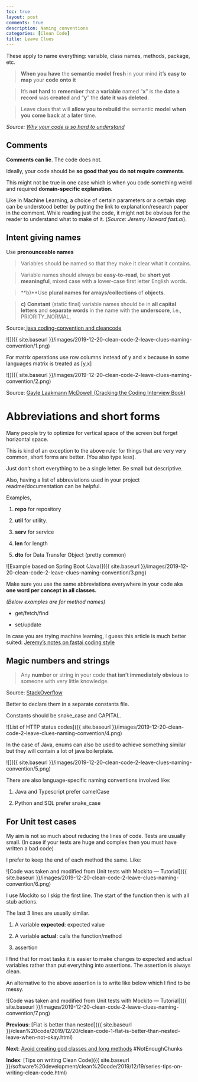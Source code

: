 ```yaml
---
toc: true
layout: post
comments: true
description: Naming conventions
categories: [Clean Code]
title: Leave Clues
---
```


These apply to name everything: variable, class names, methods, package, etc.

> **When** **you** **have** the **semantic model** **fresh** in your mind **it’s easy to** **map** your **code** **onto** **it**

> It’s **not hard** to **remember** that a **variable** named “**x**” is the **date a record** was **created** and “**y**” the **date it was deleted**.

> Leave clues that will **allow you to rebuild** the semantic **model** **when** **you** **come** **back** at a **later** time.

_Source: [Why your code is so hard to understand](https://medium.com/on-coding/why-your-code-is-so-hard-to-understand-83057c115a2b)_

## Comments

**Comments can lie**. The code does not.

Ideally, your code should be **so good that you do not require comments**.

This might not be true in one case which is when you code something weird and required **domain-specific explanation**.

Like in Machine Learning, a choice of certain parameters or a certain step can be understood better by putting the link to explanation/research paper in the comment. While reading just the code, it might not be obvious for the reader to understand what to make of it. (_Source: Jeremy Howard fast.ai_).

## Intent giving names

Use **pronounceable names**

> Variables should be named so that they make it clear what it contains.

> Variable names should always be **easy-to-read**, be **short yet meaningful**, mixed case with a lower-case first letter English words.

> **b)**Use **plural names for arrays/collections** of **objects**.

> **c)** **Constant** (static final) variable names should be in **all capital letters** and **separate words** in the name with the **underscore**, i.e., PRIORITY_NORMAL,

Source:[ java coding-convention and cleancode](https://www.techie-knowledge.co.in/2013/12/java-coding-convention-and-cleancode.html)

![]({{ site.baseurl }}/images/2019-12-20-clean-code-2-leave-clues-naming-convention/1.png)

For matrix operations use row columns instead of y and x because in some languages matrix is treated as [y,x]

![]({{ site.baseurl }}/images/2019-12-20-clean-code-2-leave-clues-naming-convention/2.png)

Source: [Gayle Laakmann McDowell (Cracking the Coding Interview Book)](http://www.crackingthecodinginterview.com/)

# Abbreviations and short forms

Many people try to optimize for vertical space of the screen but forget horizontal space.

This is kind of an exception to the above rule: for things that are very very common, short forms are better. (You also type less).

Just don’t short everything to be a single letter. Be small but descriptive.

Also, having a list of abbreviations used in your project readme/documentation can be helpful.

Examples,

1. **repo** for repository

1. **util** for utility.

1. **serv** for service

1. **len** for length

1. **dto** for Data Transfer Object (pretty common)

![Example based on Spring Boot (Java)]({{ site.baseurl }}/images/2019-12-20-clean-code-2-leave-clues-naming-convention/3.png)

Make sure you use the same abbreviations everywhere in your code aka **one word per concept** **in all classes.**

_(Below examples are for method names)_

- get/fetch/find

- set/update

In case you are trying machine learning, I guess this article is much better suited: [Jeremy’s notes on fastai coding style](https://docs.fast.ai/dev/style.html)

## Magic numbers and strings

> Any **number** or string in your code **that isn’t immediately obvious** to someone with very little knowledge.

Source: [StackOverflow](https://stackoverflow.com/questions/3518938/what-are-magic-numbers-in-computer-programming/3518945#3518945)

Better to declare them in a separate constants file.

Constants should be snake_case and CAPITAL.

![List of HTTP status codes]({{ site.baseurl }}/images/2019-12-20-clean-code-2-leave-clues-naming-convention/4.png)

In the case of Java, enums can also be used to achieve something similar but they will contain a lot of java boilerplate.

![]({{ site.baseurl }}/images/2019-12-20-clean-code-2-leave-clues-naming-convention/5.png)

There are also language-specific naming conventions involved like:

1. Java and Typescript prefer camelCase

1. Python and SQL prefer snake_case

## For Unit test cases

My aim is not so much about reducing the lines of code. Tests are usually small. (In case if your tests are huge and complex then you must have written a bad code)

I prefer to keep the end of each method the same. Like:

![Code was taken and modified from Unit tests with Mockito — Tutorial]({{ site.baseurl }}/images/2019-12-20-clean-code-2-leave-clues-naming-convention/6.png)

I use Mockito so I skip the first line. The start of the function then is with all stub actions.

The last 3 lines are usually similar.

1. A variable **expected**: expected value

1. A variable **actual**: calls the function/method

1. assertion

I find that for most tasks it is easier to make changes to expected and actual variables rather than put everything into assertions. The assertion is always clean.

An alternative to the above assertion is to write like below which I find to be messy.

![Code was taken and modified from Unit tests with Mockito — Tutorial]({{ site.baseurl }}/images/2019-12-20-clean-code-2-leave-clues-naming-convention/7.png)

**Previous**: [Flat is better than nested]({{ site.baseurl }}/clean%20code/2019/12/20/clean-code-1-flat-is-better-than-nested-leave-when-not-okay.html)

**Next**: [Avoid creating god classes and long methods](https://medium.com/p/f3d76b1b622a) #NotEnoughChunks

**Index**: [Tips on writing Clean Code]({{ site.baseurl }}/software%20development/clean%20code/2019/12/19/series-tips-on-writing-clean-code.html)